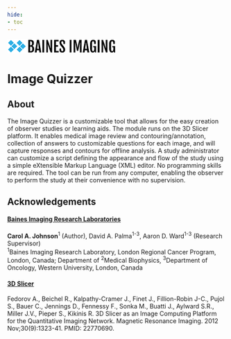 ```yaml
---
hide:
- toc
---
```

<!-- let javascript handle toc on left sidebar -->

![Baines logo](..\assets\bainesimaginglogo-small.png)

# Image Quizzer

## About

The Image Quizzer is a customizable tool that allows for the easy creation of observer studies or learning aids.
The module runs on the 3D Slicer platform. It enables medical image review and contouring/annotation, collection of answers to customizable questions for each image, and will capture responses and contours for offline analysis.
A study administrator can customize a script defining the appearance and flow of the study using a simple eXtensible Markup Language (XML) editor. No programming skills are required.
The tool can be run from any computer, enabling the observer to perform the study at their convenience with no supervision.    


## Acknowledgements



#### [Baines Imaging Research Laboratories](https://bainesimaging.com)

**Carol A. Johnson**<sup>1</sup> (Author), David A. Palma<sup>1-3</sup>, Aaron D. Ward<sup>1-3</sup> (Research Supervisor)  
<sup>1</sup>Baines Imaging Research Laboratory, London Regional Cancer Program, London, Canada; Department of <sup>2</sup>Medical Biophysics, <sup>3</sup>Department of Oncology, Western University, London, Canada







#### [3D Slicer](https://slicer.org)

Fedorov A., Beichel R., Kalpathy-Cramer J., Finet J., Fillion-Robin J-C., Pujol S., Bauer C., Jennings D., Fennessy F., Sonka M., Buatti J., Aylward S.R., Miller J.V., Pieper S., Kikinis R. 3D Slicer as an Image Computing Platform for the Quantitative Imaging Network. Magnetic Resonance Imaging. 2012 Nov;30(9):1323-41. PMID: 22770690.  

<!--
saving for copy/paste tree symbols
.
├─ docs/
│  └─ stylesheets/
│     └─ extra.css
└─ mkdocs.yml
-->